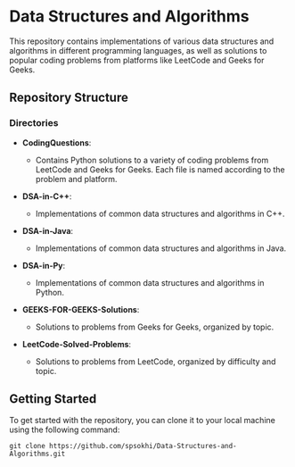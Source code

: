 # Data Structures and Algorithms

This repository contains implementations of various data structures and algorithms in different programming languages, as well as solutions to popular coding problems from platforms like LeetCode and Geeks for Geeks.

## Repository Structure

### Directories

- **CodingQuestions**:
  - Contains Python solutions to a variety of coding problems from LeetCode and Geeks for Geeks. Each file is named according to the problem and platform.
  
- **DSA-in-C++**:
  - Implementations of common data structures and algorithms in C++.
  
- **DSA-in-Java**:
  - Implementations of common data structures and algorithms in Java.

- **DSA-in-Py**:
  - Implementations of common data structures and algorithms in Python.
  
- **GEEKS-FOR-GEEKS-Solutions**:
  - Solutions to problems from Geeks for Geeks, organized by topic.

- **LeetCode-Solved-Problems**:
  - Solutions to problems from LeetCode, organized by difficulty and topic.

## Getting Started

To get started with the repository, you can clone it to your local machine using the following command:

```
git clone https://github.com/spsokhi/Data-Structures-and-Algorithms.git
